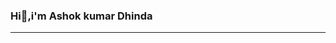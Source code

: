 ###                                                                                                               Hi👋,i'm Ashok kumar Dhinda
___________________________________________________________________________________________________________________________________________________________________________________________________________________________________________________________________________________________________
  <!--
                                                                                                             <h3>  I am Full-Stack Web Developer <h3/>
**ashokdhinda/ashokdhinda** is a ✨ _special_ ✨ repository because its `README.md` (this file) appears on your GitHub profile.

Here are some ideas to get you started:

- 🔭 I’m currently working on ...
- 🌱 I’m currently learning ...
- 👯 I’m looking to collaborate on ...
- 🤔 I’m looking for help with ...
- 💬 Ask me about ...
- 📫 How to reach me: ...
- 😄 Pronouns: ...
- ⚡ Fun fact: ...
-->

